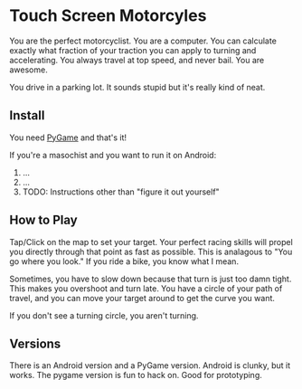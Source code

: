 # Touch Screen Motorcyles
You are the perfect motorcyclist. You are a computer. You can calculate
exactly what fraction of your traction you can apply to turning and
accelerating. You always travel at top speed, and never bail. You are awesome.

You drive in a parking lot. It sounds stupid but it's really kind of neat.

## Install
You need [PyGame](http://pygame.org) and that's it!

If you're a masochist and you want to run it on Android:
1. ...
2. ...
3. TODO: Instructions other than "figure it out yourself"

## How to Play
Tap/Click on the map to set your target. Your perfect racing skills will
propel you directly through that point as fast as possible. This is analagous
to "You go where you look." If you ride a bike, you know what I mean.

Sometimes, you have to slow down because that turn is just too damn tight. This
makes you overshoot and turn late. You have a circle of your path of travel,
and you can move your target around to get the curve you want.

If you don't see a turning circle, you aren't turning.

## Versions
There is an Android version and a PyGame version. Android is clunky, but it
works. The pygame version is fun to hack on. Good for prototyping.
